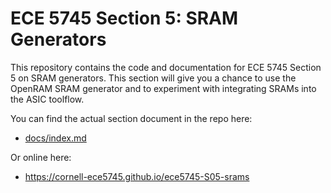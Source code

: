 
ECE 5745 Section 5: SRAM Generators
==========================================================================

This repository contains the code and documentation for ECE 5745 Section
5 on SRAM generators. This section will give you a chance to use the
OpenRAM SRAM generator and to experiment with integrating SRAMs into the
ASIC toolflow.

You can find the actual section document in the repo here:

 - [docs/index.md](docs/index.md)

Or online here:

 - https://cornell-ece5745.github.io/ece5745-S05-srams

